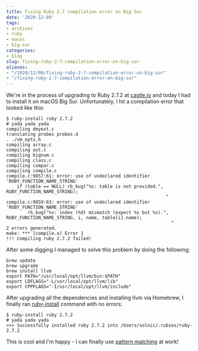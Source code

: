 ```yaml
---
title: Fixing Ruby 2.7 compilation error on Big Sur
date: '2020-12-09'
tags:
- archives
- ruby
- macos
- big-sur
categories:
- blog
slug: fixing-ruby-2-7-compilation-error-on-big-sur
aliases:
- "/2020/12/09/fixing-ruby-2-7-compilation-error-on-big-sur"
- "/fixing-ruby-2-7-compilation-error-on-big-sur"
---
```


We're in the process of upgrading to Ruby 2.7.2 at [castle.io](http://castle.io) and today I had to install it on macOS Big Sur. Unfortunately, I hit a compilation error that looked like this:

```generic
$ ruby-install ruby 2.7.2
# yada yada yada
compiling dmyext.c
translating probes probes.d
. ./vm_opts.h
compiling array.c
compiling ast.c
compiling bignum.c
compiling class.c
compiling compar.c
compiling compile.c
compile.c:9857:61: error: use of undeclared identifier 'RUBY_FUNCTION_NAME_STRING'
    if (table == NULL) rb_bug("%s: table is not provided.", RUBY_FUNCTION_NAME_STRING);
                                                            ^
compile.c:9859:63: error: use of undeclared identifier 'RUBY_FUNCTION_NAME_STRING'
        rb_bug("%s: index (%d) mismatch (expect %s but %s).", RUBY_FUNCTION_NAME_STRING, i, name, table[i].name);
                                                              ^
2 errors generated.
make: *** [compile.o] Error 1
!!! Compiling ruby 2.7.2 failed!
```

After some digging I managed to solve this problem by doing the following:

```generic
brew update
brew upgrade
brew install llvm
export PATH="/usr/local/opt/llvm/bin:$PATH"
export LDFLAGS="-L/usr/local/opt/llvm/lib"
export CPPFLAGS="-I/usr/local/opt/llvm/include"
```

After upgrading all the dependencies and installing llvm via Homebrew, I finally ran [ruby-install](https://github.com/postmodern/ruby-install) command with no errors:

```generic
$ ruby-install ruby 2.7.2
# yada yada yada
>>> Successfully installed ruby 2.7.2 into /Users/solnic/.rubies/ruby-2.7.2
```

This is cool and I'm happy - I can finally use [pattern matching](https://www.toptal.com/ruby/ruby-pattern-matching-tutorial) at work!
